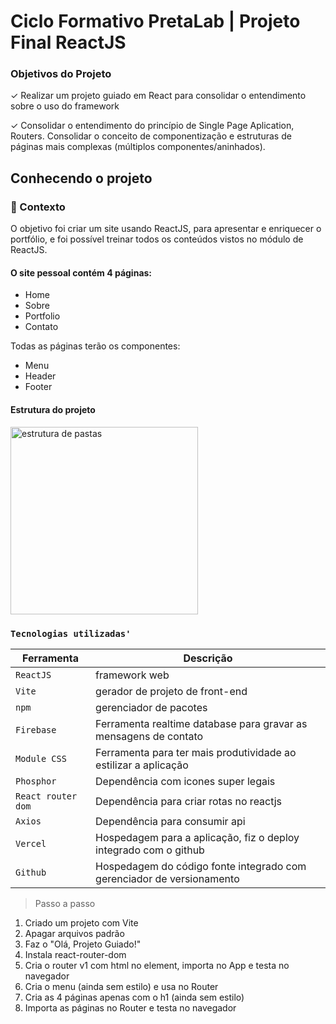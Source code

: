 # Ciclo Formativo PretaLab | Projeto Final  ReactJS 

### Objetivos do Projeto

✓  Realizar um projeto guiado em React para consolidar o entendimento sobre
o uso do framework

✓ Consolidar o entendimento do princípio de Single Page Aplication, Routers. Consolidar o conceito de componentização e estruturas de páginas mais complexas (múltiplos componentes/aninhados).

## Conhecendo o projeto

### 🧠 Contexto

O objetivo  foi criar um site usando ReactJS, para  apresentar e enriquecer o portfólio,  e foi possível  treinar todos os conteúdos vistos no módulo de ReactJS.

#### O site pessoal contém 4 páginas:

* Home
* Sobre
* Portfolio
* Contato

Todas as páginas terão os componentes:

* Menu
* Header
* Footer

#### Estrutura do projeto

<img src="assets/estrutura-de-pastas.png" alt="estrutura de pastas" width="300">

<br />

### `Tecnologias utilizadas'`

| Ferramenta | Descrição |
| --- | --- |
| `ReactJS` | framework web|
| `Vite` | gerador de projeto de front-end|
| `npm` | gerenciador de pacotes|
| `Firebase` | Ferramenta realtime database para gravar as mensagens de contato|
| `Module CSS` | Ferramenta para ter mais produtividade ao estilizar a aplicação|
| `Phosphor` | Dependência com icones super legais|
| `React router dom` | Dependência para criar rotas no reactjs|
| `Axios` | Dependência para consumir api|
| `Vercel` | Hospedagem para a aplicação, fiz o deploy integrado com o github|
| `Github` | Hospedagem do código fonte integrado com gerenciador de versionamento|



>Passo a passo


1) Criado um projeto com Vite
2) Apagar arquivos padrão
3) Faz o "Olá, Projeto Guiado!"
4) Instala react-router-dom
5) Cria o router v1 com html no element, importa no App e testa no navegador
6) Cria o menu (ainda sem estilo) e usa no Router
7) Cria as 4 páginas apenas com o h1 (ainda sem estilo)
8) Importa as páginas no Router e testa no navegador
